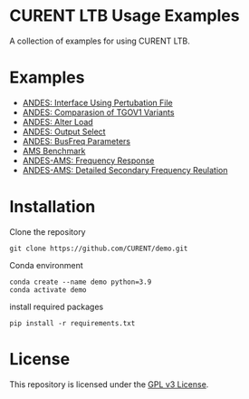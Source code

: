 # CURENT LTB Usage Examples

A collection of examples for using CURENT LTB.

# Examples

- [ANDES: Interface Using Pertubation File](./demo/interface_andes/interface_andes.ipynb)
- [ANDES: Comparasion of TGOV1 Variants](./demo/TGOV1/TGOV1_variants.ipynb)
- [ANDES: Alter Load](./demo/alter_load.ipynb)
- [ANDES: Output Select](./demo/output_select/output_select.ipynb)
- [ANDES: BusFreq Parameters](./demo/busfreq.ipynb)
- [AMS Benchmark](./demo/ams_benchmark/plot/bench_plot.ipynb)
- [ANDES-AMS: Frequency Response](./demo/freq_regulation/freq_regulation.ipynb)
- [ANDES-AMS: Detailed Secondary Frequency Reulation](https://ltb.readthedocs.io/projects/ams/en/stable/_examples/demo/demo_AGC.html)

# Installation

Clone the repository

```
git clone https://github.com/CURENT/demo.git
```

Conda environment
```
conda create --name demo python=3.9
conda activate demo
```

install required packages
```
pip install -r requirements.txt
```

# License

This repository is licensed under the [GPL v3 License](./LICENSE).
